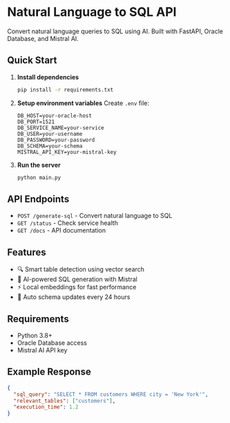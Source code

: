 # Natural Language to SQL API

Convert natural language queries to SQL using AI. Built with FastAPI, Oracle Database, and Mistral AI.

## Quick Start

1. **Install dependencies**
   ```bash
   pip install -r requirements.txt
   ```

2. **Setup environment variables**
   Create `.env` file:
   ```env
   DB_HOST=your-oracle-host
   DB_PORT=1521
   DB_SERVICE_NAME=your-service
   DB_USER=your-username
   DB_PASSWORD=your-password
   DB_SCHEMA=your-schema
   MISTRAL_API_KEY=your-mistral-key
   ```

3. **Run the server**
   ```bash
   python main.py
   ```


## API Endpoints

- `POST /generate-sql` - Convert natural language to SQL
- `GET /status` - Check service health
- `GET /docs` - API documentation

## Features

- 🔍 Smart table detection using vector search
- 🤖 AI-powered SQL generation with Mistral
- ⚡ Local embeddings for fast performance  
- 🔄 Auto schema updates every 24 hours

## Requirements

- Python 3.8+
- Oracle Database access
- Mistral AI API key

## Example Response

```json
{
  "sql_query": "SELECT * FROM customers WHERE city = 'New York'",
  "relevant_tables": ["customers"],
  "execution_time": 1.2
}
```
